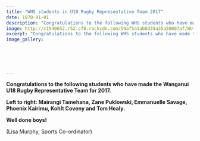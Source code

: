 ```yaml
---
title: "WHS students in U18 Rugby Representative Team 2017"
date: 1970-01-01
description: "Congratulations to the following WHS students who have made the Wanganui U18 Rugby Representative Team for 2017..."
image: http://c1940652.r52.cf0.rackcdn.com/59af5a1ab8d39a35a50007af/WU-U18-Rep-team-3302017.jpg
excerpt: "Congratulations to the following WHS students who have made the Wanganui U18 Rugby Representative Team for 2017."
image_gallery:
    
    
    
    
    
---
```


<p><strong>Congratulations to the following students who have made the Wanganui U18 Rugby Representative Team for 2017.&nbsp;</strong></p>
<p><strong>Left to right: Mairangi Tamehana, Zane Puklowski, Emmanuelle Savage, Phoenix Kairimu, Kohlt Coveny and Tom Healy.</strong></p>
<p><strong>Well done boys!</strong></p>
<p>(Lisa Murphy, Sports Co-ordinator)</p>

